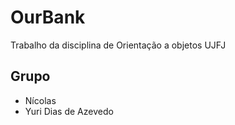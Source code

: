 # OurBank
Trabalho da disciplina de Orientação a objetos UJFJ


## Grupo
- Nícolas
- Yuri Dias de Azevedo

